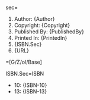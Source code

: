 sec=<ol><li>Author: {Author}<li>Copyright: {Copyright}<li>Published By: {PublishedBy}<li>Printed In: {PrintedIn}<li>{ISBN.Sec}<li>{URL}</ol>

=[G/Z/ol/Base]

ISBN.Sec=ISBN<ul><li>10: {ISBN-10}<li>13: {ISBN-13}</ul>